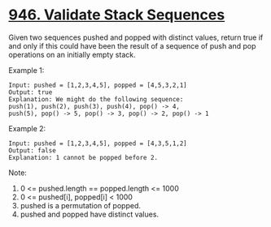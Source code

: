 # [946. Validate Stack Sequences](https://leetcode-cn.com/problems/validate-stack-sequences/)

Given two sequences pushed and popped with distinct values, return true if and only if this could have been the result of a sequence of push and pop operations on an initially empty stack.

Example 1:

```text
Input: pushed = [1,2,3,4,5], popped = [4,5,3,2,1]
Output: true
Explanation: We might do the following sequence:
push(1), push(2), push(3), push(4), pop() -> 4,
push(5), pop() -> 5, pop() -> 3, pop() -> 2, pop() -> 1
```

Example 2:

```text
Input: pushed = [1,2,3,4,5], popped = [4,3,5,1,2]
Output: false
Explanation: 1 cannot be popped before 2.
```

Note:

1. 0 <= pushed.length == popped.length <= 1000
1. 0 <= pushed[i], popped[i] < 1000
1. pushed is a permutation of popped.
1. pushed and popped have distinct values.